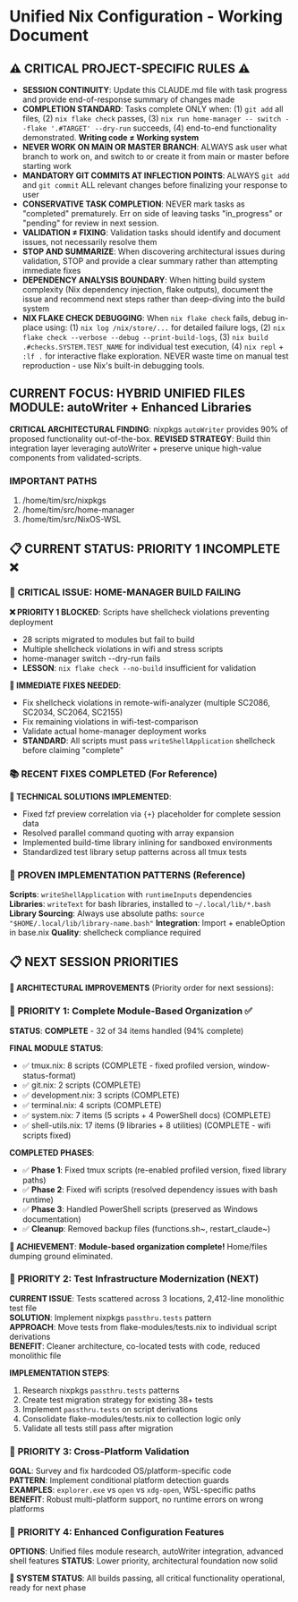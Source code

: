 # Unified Nix Configuration - Working Document

## ⚠️ CRITICAL PROJECT-SPECIFIC RULES ⚠️ 
- **SESSION CONTINUITY**: Update this CLAUDE.md file with task progress and provide end-of-response summary of changes made
- **COMPLETION STANDARD**: Tasks complete ONLY when: (1) `git add` all files, (2) `nix flake check` passes, (3) `nix run home-manager -- switch --flake '.#TARGET' --dry-run` succeeds, (4) end-to-end functionality demonstrated. **Writing code ≠ Working system**
- **NEVER WORK ON MAIN OR MASTER BRANCH**: ALWAYS ask user what branch to work on, and switch to or create it from main or master before starting work
- **MANDATORY GIT COMMITS AT INFLECTION POINTS**: ALWAYS `git add` and `git commit` ALL relevant changes before finalizing your response to user
- **CONSERVATIVE TASK COMPLETION**: NEVER mark tasks as "completed" prematurely. Err on side of leaving tasks "in_progress" or "pending" for review in next session. 
- **VALIDATION ≠ FIXING**: Validation tasks should identify and document issues, not necessarily resolve them  
- **STOP AND SUMMARIZE**: When discovering architectural issues during validation, STOP and provide a clear summary rather than attempting immediate fixes
- **DEPENDENCY ANALYSIS BOUNDARY**: When hitting build system complexity (Nix dependency injection, flake outputs), document the issue and recommend next steps rather than deep-diving into the build system
- **NIX FLAKE CHECK DEBUGGING**: When `nix flake check` fails, debug in-place using: (1) `nix log /nix/store/...` for detailed failure logs, (2) `nix flake check --verbose --debug --print-build-logs`, (3) `nix build .#checks.SYSTEM.TEST_NAME` for individual test execution, (4) `nix repl` + `:lf .` for interactive flake exploration. NEVER waste time on manual test reproduction - use Nix's built-in debugging tools.

## CURRENT FOCUS: **HYBRID UNIFIED FILES MODULE: autoWriter + Enhanced Libraries**

**CRITICAL ARCHITECTURAL FINDING**: nixpkgs `autoWriter` provides 90% of proposed functionality out-of-the-box. **REVISED STRATEGY**: Build thin integration layer leveraging autoWriter + preserve unique high-value components from validated-scripts.

### IMPORTANT PATHS

1. /home/tim/src/nixpkgs
2. /home/tim/src/home-manager
3. /home/tim/src/NixOS-WSL

## 📋 CURRENT STATUS: PRIORITY 1 INCOMPLETE ❌

### 🚨 **CRITICAL ISSUE: HOME-MANAGER BUILD FAILING**

**❌ PRIORITY 1 BLOCKED**: Scripts have shellcheck violations preventing deployment
- 28 scripts migrated to modules but fail to build
- Multiple shellcheck violations in wifi and stress scripts
- home-manager switch --dry-run fails
- **LESSON**: `nix flake check --no-build` insufficient for validation

**🔧 IMMEDIATE FIXES NEEDED**:
- Fix shellcheck violations in remote-wifi-analyzer (multiple SC2086, SC2034, SC2064, SC2155)
- Fix remaining violations in wifi-test-comparison
- Validate actual home-manager deployment works
- **STANDARD**: All scripts must pass `writeShellApplication` shellcheck before claiming "complete"

### 📚 **RECENT FIXES COMPLETED** (For Reference)

**🔧 TECHNICAL SOLUTIONS IMPLEMENTED**:
- Fixed fzf preview correlation via `{+}` placeholder for complete session data
- Resolved parallel command quoting with array expansion
- Implemented build-time library inlining for sandboxed environments
- Standardized test library setup patterns across all tmux tests

### 🔧 **PROVEN IMPLEMENTATION PATTERNS** (Reference)

**Scripts**: `writeShellApplication` with `runtimeInputs` dependencies  
**Libraries**: `writeText` for bash libraries, installed to `~/.local/lib/*.bash`
**Library Sourcing**: Always use absolute paths: `source "$HOME/.local/lib/library-name.bash"`
**Integration**: Import + enableOption in base.nix
**Quality**: shellcheck compliance required





## 📋 NEXT SESSION PRIORITIES

**🎯 ARCHITECTURAL IMPROVEMENTS** (Priority order for next sessions):

### 🎯 **PRIORITY 1: Complete Module-Based Organization** ✅
**STATUS**: **COMPLETE** - 32 of 34 items handled (94% complete)

**FINAL MODULE STATUS**:
- ✅ tmux.nix: 8 scripts (COMPLETE - fixed profiled version, window-status-format)
- ✅ git.nix: 2 scripts (COMPLETE)
- ✅ development.nix: 3 scripts (COMPLETE)
- ✅ terminal.nix: 4 scripts (COMPLETE)
- ✅ system.nix: 7 items (5 scripts + 4 PowerShell docs) (COMPLETE)
- ✅ shell-utils.nix: 17 items (9 libraries + 8 utilities) (COMPLETE - wifi scripts fixed)

**COMPLETED PHASES**:
- ✅ **Phase 1**: Fixed tmux scripts (re-enabled profiled version, fixed library paths)
- ✅ **Phase 2**: Fixed wifi scripts (resolved dependency issues with bash runtime)  
- ✅ **Phase 3**: Handled PowerShell scripts (preserved as Windows documentation)
- ✅ **Cleanup**: Removed backup files (functions.sh~, restart_claude~)

**🎉 ACHIEVEMENT**: **Module-based organization complete!** Home/files dumping ground eliminated.

### 🎯 **PRIORITY 2: Test Infrastructure Modernization** (NEXT)
**CURRENT ISSUE**: Tests scattered across 3 locations, 2,412-line monolithic test file  
**SOLUTION**: Implement nixpkgs `passthru.tests` pattern  
**APPROACH**: Move tests from flake-modules/tests.nix to individual script derivations  
**BENEFIT**: Cleaner architecture, co-located tests with code, reduced monolithic file

**IMPLEMENTATION STEPS**:
1. Research nixpkgs `passthru.tests` patterns
2. Create test migration strategy for existing 38+ tests
3. Implement `passthru.tests` on script derivations
4. Consolidate flake-modules/tests.nix to collection logic only
5. Validate all tests still pass after migration

### 🎯 **PRIORITY 3: Cross-Platform Validation**  
**GOAL**: Survey and fix hardcoded OS/platform-specific code  
**PATTERN**: Implement conditional platform detection guards  
**EXAMPLES**: `explorer.exe` vs `open` vs `xdg-open`, WSL-specific paths  
**BENEFIT**: Robust multi-platform support, no runtime errors on wrong platforms

### 🎯 **PRIORITY 4: Enhanced Configuration Features**
**OPTIONS**: Unified files module research, autoWriter integration, advanced shell features
**STATUS**: Lower priority, architectural foundation now solid

**🔧 SYSTEM STATUS**: All builds passing, all critical functionality operational, ready for next phase

